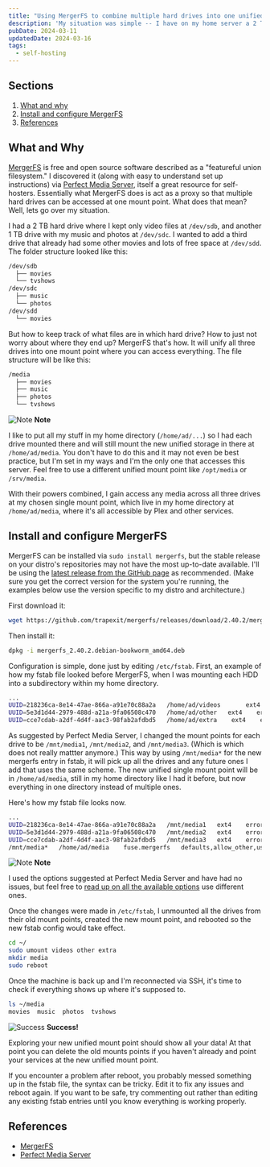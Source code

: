 ```yaml
---
title: "Using MergerFS to combine multiple hard drives into one unified media storage"
description: 'My situation was simple -- I have on my home server a 2 TB hard drive for media storage that was filling up, and I wanted to add a second drive, but not have to keep track of which drive specific files were in. Enter mergerfs, an open source "union filesystem" that lets you merge multiple storage drives into one mount point.'
pubDate: 2024-03-11
updatedDate: 2024-03-16
tags:
  - self-hosting
---
```


## Sections

1. [What and why](#what)
2. [Install and configure MergerFS](#install)
3. [References](#ref)

<div id='what' />

## What and Why

<a href="https://github.com/trapexit/mergerfs" target="_blank">MergerFS</a> is free and open source software described as a "featureful union filesystem." I discovered it (along with easy to understand set up instructions) via <a href="https://perfectmediaserver.com/02-tech-stack/mergerfs" target="_blank">Perfect Media Server</a>, itself a great resource for self-hosters. Essentially what MergerFS does is act as a proxy so that multiple hard drives can be accessed at one mount point. What does that mean? Well, lets go over my situation.

I had a 2 TB hard drive where I kept only video files at `/dev/sdb`, and another 1 TB drive with my music and photos at `/dev/sdc`. I wanted to add a third drive that already had some other movies and lots of free space at `/dev/sdd`. The folder structure looked like this:

```bash
/dev/sdb
  ├── movies
  └── tvshows
/dev/sdc
  ├── music
  └── photos
/dev/sdd
  └── movies
```

But how to keep track of what files are in which hard drive? How to just not worry about where they end up? MergerFS that's how. It will unify all three drives into one mount point where you can access everything. The file structure will be like this:

```bash
/media
  ├── movies
  ├── music
  ├── photos
  └── tvshows
```

<div>
  <div class="note">
    <span>
      <img src="/assets/note.svg" class="note-icon" loading="lazy" decoding="async" alt="Note" />
      <b>Note</b>
    </span>
    <p>
      I like to put all my stuff in my home directory (<code>/home/ad/...</code>) so I had each drive mounted there and will still mount the new unified storage in there at <code>/home/ad/media</code>. You don't have to do this and it may not even be best practice, but I'm set in my ways and I'm the only one that accesses this server. Feel free to use a different unified mount point like <code>/opt/media</code> or <code>/srv/media</code>.
    </p>
  </div>
</div>

With their powers combined, I gain access any media across all three drives at my chosen single mount point, which live in my home directory at `/home/ad/media`, where it's all accessible by Plex and other services.

<div id='install' />

## Install and configure MergerFS

MergerFS can be installed via `sudo install mergerfs`, but the stable release on your distro's repositories may not have the most up-to-date available. I'll be using the <a href="https://github.com/trapexit/mergerfs/releases/latest" target="_blank">latest release from the GitHub page</a> as recommended. (Make sure you get the correct version for the system you're running, the examples below use the version specific to my distro and architecture.)

First download it:

```bash
wget https://github.com/trapexit/mergerfs/releases/download/2.40.2/mergerfs_2.40.2.debian-bookworm_amd64.deb
```

Then install it:

```bash
dpkg -i mergerfs_2.40.2.debian-bookworm_amd64.deb
```

Configuration is simple, done just by editing `/etc/fstab`. First, an example of how my fstab file looked before MergerFS, when I was mounting each HDD into a subdirectory within my home directory.

```bash
...
UUID=218236ca-8e14-47ae-866a-a91e70c88a2a   /home/ad/videos       ext4    errors=remount-ro   0   0
UUID=5e3d1d44-2979-488d-a21a-9fa06508c470   /home/ad/other   ext4    errors=remount-ro   0   0
UUID=cce7cdab-a2df-4d4f-aac3-98fab2afdbd5   /home/ad/extra    ext4    errors=remount-ro   0   0
```

As suggested by Perfect Media Server, I changed the mount points for each drive to be `/mnt/media1`, `/mnt/media2`, and `/mnt/media3`. (Which is which does not really mattter anymore.) This way by using `/mnt/media*` for the new mergerfs entry in fstab, it will pick up all the drives and any future ones I add that uses the same scheme. The new unified single mount point will be in `/home/ad/media`, still in my home directory like I had it before, but now everything in one directory instead of multiple ones.

Here's how my fstab file looks now.

```bash
...
UUID=218236ca-8e14-47ae-866a-a91e70c88a2a   /mnt/media1   ext4    errors=remount-ro   0   0
UUID=5e3d1d44-2979-488d-a21a-9fa06508c470   /mnt/media2   ext4    errors=remount-ro   0   0
UUID=cce7cdab-a2df-4d4f-aac3-98fab2afdbd5   /mnt/media3   ext4    errors=remount-ro   0   0
/mnt/media*   /home/ad/media    fuse.mergerfs   defaults,allow_other,use_ino,cache.files=off,moveonenospc=true,dropcacheonclose=true,category.create=mfs,fsname=mergerfs    0   0
```

<div>
  <div class="note">
    <span>
      <img src="/assets/note.svg" class="note-icon" loading="lazy" decoding="async" alt="Note" />
      <b>Note</b>
    </span>
    <p>
      I used the options suggested at Perfect Media Server and have had no issues, but feel free to <a href="https://github.com/trapexit/mergerfs?tab=readme-ov-file#options" target="_blank">read up on all the available options</a> use different ones.
    </p>
  </div>
</div>

Once the changes were made in `/etc/fstab`, I unmounted all the drives from their old mount points, created the new mount point, and rebooted so the new fstab config would take effect.

```bash
cd ~/
sudo umount videos other extra
mkdir media
sudo reboot
```

Once the machine is back up and I'm reconnected via SSH, it's time to check if everything shows up where it's supposed to.

```bash
ls ~/media
movies  music  photos  tvshows
```

<div class="success">
  <span>
    <img src="/assets/success.svg" class="success-icon" loading="lazy" decoding="async" alt="Success" />
    <b>Success!</b>
  </span>
  <p>
    Exploring your new unified mount point should show all your data! At that point you can delete the old mounts points if you haven't already and point your services at the new unified mount point.
  </p>
  <p>
    If you encounter a problem after reboot, you probably messed something up in the fstab file, the syntax can be tricky. Edit it to fix any issues and reboot again. If you want to be safe, try commenting out rather than editing any existing fstab entries until you know everything is working properly.
  </p>
</div>

<div id='ref' />

## References

- <a href="https://github.com/trapexit/mergerfs" target="_blank">MergerFS</a>
- <a href="https://perfectmediaserver.com" target="_blank">Perfect Media Server</a>